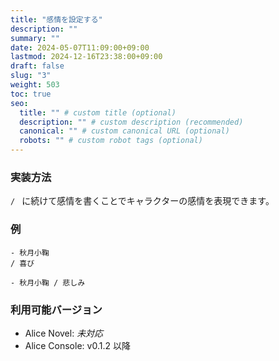 ```yaml
---
title: "感情を設定する"
description: ""
summary: ""
date: 2024-05-07T11:09:00+09:00
lastmod: 2024-12-16T23:38:00+09:00
draft: false
slug: "3"
weight: 503
toc: true
seo:
  title: "" # custom title (optional)
  description: "" # custom description (recommended)
  canonical: "" # custom canonical URL (optional)
  robots: "" # custom robot tags (optional)
---
```


### 実装方法

`/ ` に続けて感情を書くことでキャラクターの感情を表現できます。

### 例

```anov
- 秋月小鞠
/ 喜び
```

```anov
- 秋月小鞠 / 悲しみ
```

### 利用可能バージョン

- Alice Novel: *未対応*
- Alice Console: v0.1.2 以降
